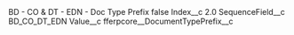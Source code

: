 <?xml version="1.0" encoding="UTF-8"?>
<CustomMetadata xmlns="http://soap.sforce.com/2006/04/metadata" xmlns:xsi="http://www.w3.org/2001/XMLSchema-instance" xmlns:xsd="http://www.w3.org/2001/XMLSchema">
    <label>BD - CO &amp; DT - EDN - Doc Type Prefix</label>
    <protected>false</protected>
    <values>
        <field>Index__c</field>
        <value xsi:type="xsd:double">2.0</value>
    </values>
    <values>
        <field>SequenceField__c</field>
        <value xsi:type="xsd:string">BD_CO_DT_EDN</value>
    </values>
    <values>
        <field>Value__c</field>
        <value xsi:type="xsd:string">fferpcore__DocumentTypePrefix__c</value>
    </values>
</CustomMetadata>
